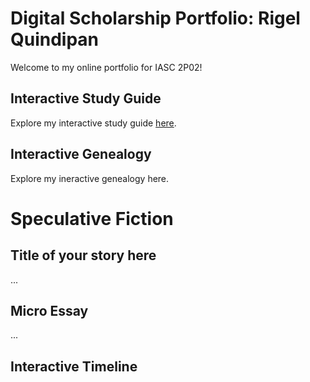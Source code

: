 # Digital Scholarship Portfolio: Rigel Quindipan

Welcome to my online portfolio for IASC 2P02!

## Interactive Study Guide

Explore my interactive study guide [here](2P02INTERACTIVESTUDYGUIDE.html).

## Interactive Genealogy 

Explore my ineractive genealogy here. 

# Speculative Fiction

## Title of your story here

...

## Micro Essay

...

## Interactive Timeline
